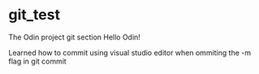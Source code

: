 # git_test
The Odin project git section
Hello Odin!

Learned how to commit using visual studio editor when ommiting the -m flag in git commit 